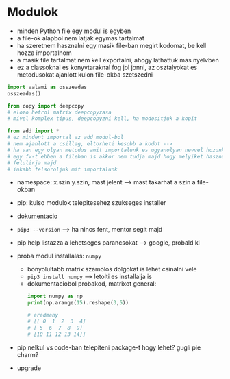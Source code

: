 # Modulok

- minden Python file egy modul is egyben
- a file-ok alapbol nem latjak egymas tartalmat
- ha szeretnem hasznalni egy masik file-ban megirt kodomat, be kell hozza
  importalnom
- a masik file tartalmat nem kell exportalni, ahogy lathattuk mas nyelvben
- ez a classoknal es konyvtaraknal fog jol jonni, az osztalyokat es metodusokat
  ajanlott kulon file-okba szetszedni

```py
import valami as osszeadas
osszeadas()

from copy import deepcopy
# elozo hetrol matrix deepcopyzasa
# mivel komplex tipus, deepcopyzni kell, ha modositjuk a kopit

from add import *
# ez mindent importal az add modul-bol
# nem ajanlott a csillag, eltorheti kesobb a kodot -->
# ha van egy olyan metodus amit importalunk es ugyanolyan nevvel hozunk letre
# egy fv-t ebben a fileban is akkor nem tudja majd hogy melyiket hasznalja,
# felulirja majd
# inkabb felsoroljuk mit importalunk
```

- namespace: x.szin y.szin, mast jelent --> mast takarhat a szin a file-okban
- pip: kulso modulok telepitesehez szukseges installer
- [dokumentacio](https://pypi.org/project/pip/)
- `pip3 --version` --> ha nincs fent, mentor segit majd
- pip help listazza a lehetseges parancsokat --> google, probald ki
- proba modul installalas: `numpy`
  - bonyolultabb matrix szamolos dolgokat is lehet csinalni vele
  - `pip3 install numpy` --> letolti es installalja is
  - dokumentaciobol probakod, matrixot general:
    ```py
    import numpy as np
    print(np.arange(15).reshape(3,5))

    # eredmeny
    # [[ 0  1  2  3  4]
    # [ 5  6  7  8  9]
    # [10 11 12 13 14]]
    ```

- pip nelkul vs code-ban telepiteni package-t hogy lehet? gugli pie charm?
- upgrade
